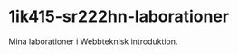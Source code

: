 1ik415-sr222hn-laborationer
===========================

Mina laborationer i Webbteknisk introduktion.
